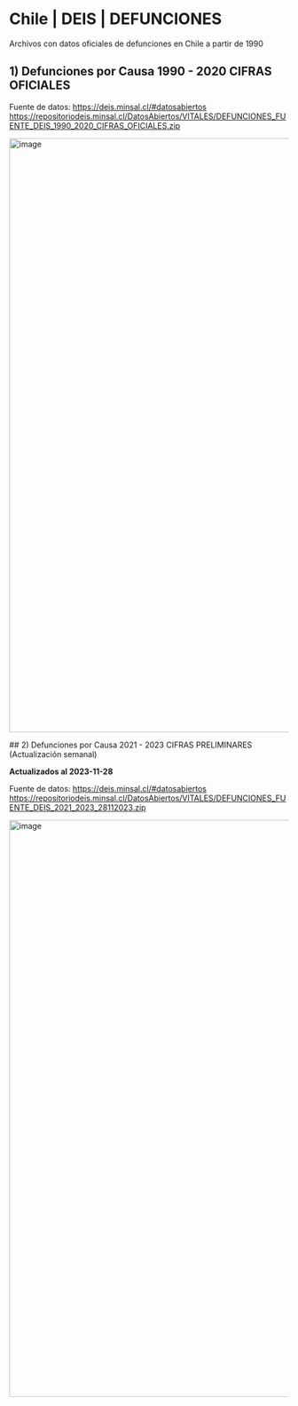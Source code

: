 # Chile | DEIS | DEFUNCIONES
Archivos con datos oficiales de defunciones en Chile a partir de 1990

## 1) Defunciones por Causa 1990 - 2020 CIFRAS OFICIALES
Fuente de datos:
https://deis.minsal.cl/#datosabiertos
https://repositoriodeis.minsal.cl/DatosAbiertos/VITALES/DEFUNCIONES_FUENTE_DEIS_1990_2020_CIFRAS_OFICIALES.zip

<img width="1071" alt="image" src="https://github.com/elaval/data-sources/assets/68602/a5745eb8-af36-46cf-9e09-befbbf1bb166">

## 2) Defunciones por Causa 2021 - 2023 CIFRAS PRELIMINARES (Actualización semanal)

**Actualizados al 2023-11-28**

Fuente de datos:
https://deis.minsal.cl/#datosabiertos
https://repositoriodeis.minsal.cl/DatosAbiertos/VITALES/DEFUNCIONES_FUENTE_DEIS_2021_2023_28112023.zip

<img width="1040" alt="image" src="https://github.com/elaval/data-sources/assets/68602/0fa69a69-fb78-413e-84d4-05d0cb809b6f">
